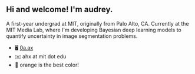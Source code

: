 ## Hi and welcome! I'm audrey.

A first-year undergrad at MIT, originally from Palo Alto, CA. Currently at the MIT Media Lab, where I'm developing Bayesian deep learning models to quantify uncertainty in image segmentation problems.
- 🖥️ [0a.ax](https://0a.ax)
- ✉️ ahx at mit dot edu
- 🧡 orange is the best color!

